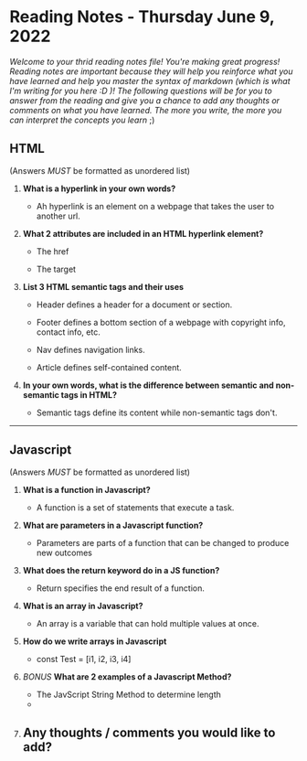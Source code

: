 
# Reading Notes - Thursday June 9, 2022

*Welcome to your thrid reading notes file! You're making great progress! Reading notes are important because they will help you reinforce what you have learned and help you master the syntax of markdown (which is what I'm writing for you here :D )! The following questions will be for you to answer from the reading and give you a chance to add any thoughts or comments on what you have learned. The more you write, the more you can interpret the concepts you learn* ;)

## HTML

(Answers *MUST* be formatted as unordered list)

1. **What is a hyperlink in your own words?**

    - Ah hyperlink is an element on a webpage that takes the user to another url.

2. **What 2 attributes are included in an HTML hyperlink element?**

    - The href

    - The target

3. **List 3 HTML semantic tags and their uses**

    - Header defines a header for a document or section.

    - Footer defines a bottom section of a webpage with copyright info, contact info, etc.

    - Nav defines navigation links.

    - Article defines self-contained content.

4. **In your own words, what is the difference between semantic and non-semantic tags in HTML?**

    - Semantic tags define its content while non-semantic tags don't.

--------------------------------

## Javascript

(Answers *MUST* be formatted as unordered list)

1. **What is a function in Javascript?**

    - A function is a set of statements that execute a task.

2. **What are parameters in a Javascript function?**

    - Parameters are parts of a function that can be changed to produce new outcomes

3. **What does the return keyword do in a JS function?**

    - Return specifies the end result of a function.

4. **What is an array in Javascript?**

    - An array is a variable that can hold multiple values at once.
5. **How do we write arrays in Javascript**
    - const Test = [i1, i2, i3, i4]
6. *BONUS* **What are 2 examples of a Javascript Method?**
    - The JavScript String Method to determine length
    - 

7. ## Any thoughts / comments you would like to add?
